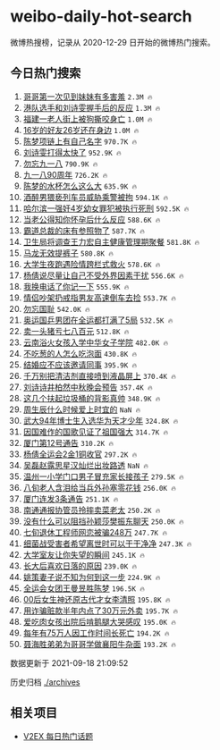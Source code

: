 # weibo-daily-hot-search

微博热搜榜，记录从 2020-12-29 日开始的微博热门搜索。

## 今日热门搜索

<!-- BEGIN -->

1. [哥哥第一次见到妹妹有多害羞](https://s.weibo.com/weibo?q=%23%E5%93%A5%E5%93%A5%E7%AC%AC%E4%B8%80%E6%AC%A1%E8%A7%81%E5%88%B0%E5%A6%B9%E5%A6%B9%E6%9C%89%E5%A4%9A%E5%AE%B3%E7%BE%9E%23&Refer=top) `2.3M 🔥`
1. [港队选手和刘诗雯握手后的反应](https://s.weibo.com/weibo?q=%23%E6%B8%AF%E9%98%9F%E9%80%89%E6%89%8B%E5%92%8C%E5%88%98%E8%AF%97%E9%9B%AF%E6%8F%A1%E6%89%8B%E5%90%8E%E7%9A%84%E5%8F%8D%E5%BA%94%23&Refer=top) `1.3M 🔥`
1. [福建一老人街上被狗撕咬身亡](https://s.weibo.com/weibo?q=%23%E7%A6%8F%E5%BB%BA%E4%B8%80%E8%80%81%E4%BA%BA%E8%A1%97%E4%B8%8A%E8%A2%AB%E7%8B%97%E6%92%95%E5%92%AC%E8%BA%AB%E4%BA%A1%23&Refer=top) `1.0M 🔥`
1. [16岁的好友26岁还在身边](https://s.weibo.com/weibo?q=%2316%E5%B2%81%E7%9A%84%E5%A5%BD%E5%8F%8B26%E5%B2%81%E8%BF%98%E5%9C%A8%E8%BA%AB%E8%BE%B9%23&Refer=top) `1.0M 🔥`
1. [陈梦项链上有自己名字](https://s.weibo.com/weibo?q=%23%E9%99%88%E6%A2%A6%E9%A1%B9%E9%93%BE%E4%B8%8A%E6%9C%89%E8%87%AA%E5%B7%B1%E5%90%8D%E5%AD%97%23&Refer=top) `970.7K 🔥`
1. [刘诗雯打得太快了](https://s.weibo.com/weibo?q=%23%E5%88%98%E8%AF%97%E9%9B%AF%E6%89%93%E5%BE%97%E5%A4%AA%E5%BF%AB%E4%BA%86%23&Refer=top) `952.9K 🔥`
1. [勿忘九一八](https://s.weibo.com/weibo?q=%23%E5%8B%BF%E5%BF%98%E4%B9%9D%E4%B8%80%E5%85%AB%23&Refer=top) `790.9K 🔥`
1. [九一八90周年](https://s.weibo.com/weibo?q=%23%E4%B9%9D%E4%B8%80%E5%85%AB90%E5%91%A8%E5%B9%B4%23&Refer=top) `726.2K 🔥`
1. [陈梦的水杯怎么这么大](https://s.weibo.com/weibo?q=%23%E9%99%88%E6%A2%A6%E7%9A%84%E6%B0%B4%E6%9D%AF%E6%80%8E%E4%B9%88%E8%BF%99%E4%B9%88%E5%A4%A7%23&Refer=top) `635.9K 🔥`
1. [酒醉男猥亵列车员威胁乘警被拘](https://s.weibo.com/weibo?q=%23%E9%85%92%E9%86%89%E7%94%B7%E7%8C%A5%E4%BA%B5%E5%88%97%E8%BD%A6%E5%91%98%E5%A8%81%E8%83%81%E4%B9%98%E8%AD%A6%E8%A2%AB%E6%8B%98%23&Refer=top) `594.1K 🔥`
1. [哈尔滨一强奸4岁幼女罪犯被执行死刑](https://s.weibo.com/weibo?q=%23%E5%93%88%E5%B0%94%E6%BB%A8%E4%B8%80%E5%BC%BA%E5%A5%B84%E5%B2%81%E5%B9%BC%E5%A5%B3%E7%BD%AA%E7%8A%AF%E8%A2%AB%E6%89%A7%E8%A1%8C%E6%AD%BB%E5%88%91%23&Refer=top) `592.5K 🔥`
1. [当老公得知你怀孕后什么反应](https://s.weibo.com/weibo?q=%23%E5%BD%93%E8%80%81%E5%85%AC%E5%BE%97%E7%9F%A5%E4%BD%A0%E6%80%80%E5%AD%95%E5%90%8E%E4%BB%80%E4%B9%88%E5%8F%8D%E5%BA%94%23&Refer=top) `588.6K 🔥`
1. [霸道总裁的床有参照物了](https://s.weibo.com/weibo?q=%23%E9%9C%B8%E9%81%93%E6%80%BB%E8%A3%81%E7%9A%84%E5%BA%8A%E6%9C%89%E5%8F%82%E7%85%A7%E7%89%A9%E4%BA%86%23&Refer=top) `587.7K 🔥`
1. [卫生局将调查王力宏自主健康管理期聚餐](https://s.weibo.com/weibo?q=%23%E5%8D%AB%E7%94%9F%E5%B1%80%E5%B0%86%E8%B0%83%E6%9F%A5%E7%8E%8B%E5%8A%9B%E5%AE%8F%E8%87%AA%E4%B8%BB%E5%81%A5%E5%BA%B7%E7%AE%A1%E7%90%86%E6%9C%9F%E8%81%9A%E9%A4%90%23&Refer=top) `581.8K 🔥`
1. [马龙无效提裤子](https://s.weibo.com/weibo?q=%23%E9%A9%AC%E9%BE%99%E6%97%A0%E6%95%88%E6%8F%90%E8%A3%A4%E5%AD%90%23&Refer=top) `580.8K 🔥`
1. [大学生夜跑遇险情跨栏式救火](https://s.weibo.com/weibo?q=%23%E5%A4%A7%E5%AD%A6%E7%94%9F%E5%A4%9C%E8%B7%91%E9%81%87%E9%99%A9%E6%83%85%E8%B7%A8%E6%A0%8F%E5%BC%8F%E6%95%91%E7%81%AB%23&Refer=top) `578.6K 🔥`
1. [杨倩说尽量让自己不受外界因素干扰](https://s.weibo.com/weibo?q=%23%E6%9D%A8%E5%80%A9%E8%AF%B4%E5%B0%BD%E9%87%8F%E8%AE%A9%E8%87%AA%E5%B7%B1%E4%B8%8D%E5%8F%97%E5%A4%96%E7%95%8C%E5%9B%A0%E7%B4%A0%E5%B9%B2%E6%89%B0%23&Refer=top) `556.6K 🔥`
1. [我换电话了你记一下](https://s.weibo.com/weibo?q=%23%E6%88%91%E6%8D%A2%E7%94%B5%E8%AF%9D%E4%BA%86%E4%BD%A0%E8%AE%B0%E4%B8%80%E4%B8%8B%23&Refer=top) `555.9K 🔥`
1. [情侣吵架扔戒指男友高速倒车去捡](https://s.weibo.com/weibo?q=%23%E6%83%85%E4%BE%A3%E5%90%B5%E6%9E%B6%E6%89%94%E6%88%92%E6%8C%87%E7%94%B7%E5%8F%8B%E9%AB%98%E9%80%9F%E5%80%92%E8%BD%A6%E5%8E%BB%E6%8D%A1%23&Refer=top) `553.7K 🔥`
1. [勿忘国耻](https://s.weibo.com/weibo?q=%23%E5%8B%BF%E5%BF%98%E5%9B%BD%E8%80%BB%23&Refer=top) `542.0K 🔥`
1. [奥运国乒男团在全运都打满了5局](https://s.weibo.com/weibo?q=%23%E5%A5%A5%E8%BF%90%E5%9B%BD%E4%B9%92%E7%94%B7%E5%9B%A2%E5%9C%A8%E5%85%A8%E8%BF%90%E9%83%BD%E6%89%93%E6%BB%A1%E4%BA%865%E5%B1%80%23&Refer=top) `532.5K 🔥`
1. [卖一头猪亏七八百元](https://s.weibo.com/weibo?q=%23%E5%8D%96%E4%B8%80%E5%A4%B4%E7%8C%AA%E4%BA%8F%E4%B8%83%E5%85%AB%E7%99%BE%E5%85%83%23&Refer=top) `512.8K 🔥`
1. [云南浴火女孩入学中华女子学院](https://s.weibo.com/weibo?q=%23%E4%BA%91%E5%8D%97%E6%B5%B4%E7%81%AB%E5%A5%B3%E5%AD%A9%E5%85%A5%E5%AD%A6%E4%B8%AD%E5%8D%8E%E5%A5%B3%E5%AD%90%E5%AD%A6%E9%99%A2%23&Refer=top) `482.0K 🔥`
1. [不吃葱的人怎么吃泡面](https://s.weibo.com/weibo?q=%23%E4%B8%8D%E5%90%83%E8%91%B1%E7%9A%84%E4%BA%BA%E6%80%8E%E4%B9%88%E5%90%83%E6%B3%A1%E9%9D%A2%23&Refer=top) `430.8K 🔥`
1. [结婚应不应该邀请同事](https://s.weibo.com/weibo?q=%23%E7%BB%93%E5%A9%9A%E5%BA%94%E4%B8%8D%E5%BA%94%E8%AF%A5%E9%82%80%E8%AF%B7%E5%90%8C%E4%BA%8B%23&Refer=top) `395.9K 🔥`
1. [千万别把清洁剂直接喷到液晶屏上](https://s.weibo.com/weibo?q=%23%E5%8D%83%E4%B8%87%E5%88%AB%E6%8A%8A%E6%B8%85%E6%B4%81%E5%89%82%E7%9B%B4%E6%8E%A5%E5%96%B7%E5%88%B0%E6%B6%B2%E6%99%B6%E5%B1%8F%E4%B8%8A%23&Refer=top) `370.4K 🔥`
1. [刘诗诗井柏然中秋晚会预告](https://s.weibo.com/weibo?q=%23%E5%88%98%E8%AF%97%E8%AF%97%E4%BA%95%E6%9F%8F%E7%84%B6%E4%B8%AD%E7%A7%8B%E6%99%9A%E4%BC%9A%E9%A2%84%E5%91%8A%23&Refer=top) `357.4K 🔥`
1. [这几个扶起垃圾桶的背影真帅](https://s.weibo.com/weibo?q=%23%E8%BF%99%E5%87%A0%E4%B8%AA%E6%89%B6%E8%B5%B7%E5%9E%83%E5%9C%BE%E6%A1%B6%E7%9A%84%E8%83%8C%E5%BD%B1%E7%9C%9F%E5%B8%85%23&Refer=top) `348.9K 🔥`
1. [周生辰什么时候爱上时宜的](https://s.weibo.com/weibo?q=%23%E5%91%A8%E7%94%9F%E8%BE%B0%E4%BB%80%E4%B9%88%E6%97%B6%E5%80%99%E7%88%B1%E4%B8%8A%E6%97%B6%E5%AE%9C%E7%9A%84%23&Refer=top) `NaN 🔥`
1. [武大94年博士生入选华为天才少年](https://s.weibo.com/weibo?q=%23%E6%AD%A6%E5%A4%A794%E5%B9%B4%E5%8D%9A%E5%A3%AB%E7%94%9F%E5%85%A5%E9%80%89%E5%8D%8E%E4%B8%BA%E5%A4%A9%E6%89%8D%E5%B0%91%E5%B9%B4%23&Refer=top) `324.8K 🔥`
1. [因国难作的国歌见证了祖国强大](https://s.weibo.com/weibo?q=%23%E5%9B%A0%E5%9B%BD%E9%9A%BE%E4%BD%9C%E7%9A%84%E5%9B%BD%E6%AD%8C%E8%A7%81%E8%AF%81%E4%BA%86%E7%A5%96%E5%9B%BD%E5%BC%BA%E5%A4%A7%23&Refer=top) `314.7K 🔥`
1. [厦门第12号通告](https://s.weibo.com/weibo?q=%E5%8E%A6%E9%97%A8%E7%AC%AC12%E5%8F%B7%E9%80%9A%E5%91%8A&Refer=top) `310.2K 🔥`
1. [杨倩全运会2金1铜收官](https://s.weibo.com/weibo?q=%23%E6%9D%A8%E5%80%A9%E5%85%A8%E8%BF%90%E4%BC%9A2%E9%87%911%E9%93%9C%E6%94%B6%E5%AE%98%23&Refer=top) `297.2K 🔥`
1. [吴磊赵露思星汉灿烂出妆路透](https://s.weibo.com/weibo?q=%23%E5%90%B4%E7%A3%8A%E8%B5%B5%E9%9C%B2%E6%80%9D%E6%98%9F%E6%B1%89%E7%81%BF%E7%83%82%E5%87%BA%E5%A6%86%E8%B7%AF%E9%80%8F%23&Refer=top) `NaN 🔥`
1. [温州一小学门口男子冒充家长接孩子](https://s.weibo.com/weibo?q=%23%E6%B8%A9%E5%B7%9E%E4%B8%80%E5%B0%8F%E5%AD%A6%E9%97%A8%E5%8F%A3%E7%94%B7%E5%AD%90%E5%86%92%E5%85%85%E5%AE%B6%E9%95%BF%E6%8E%A5%E5%AD%A9%E5%AD%90%23&Refer=top) `279.5K 🔥`
1. [八旬老人含泪给当兵外孙塞零花钱](https://s.weibo.com/weibo?q=%23%E5%85%AB%E6%97%AC%E8%80%81%E4%BA%BA%E5%90%AB%E6%B3%AA%E7%BB%99%E5%BD%93%E5%85%B5%E5%A4%96%E5%AD%99%E5%A1%9E%E9%9B%B6%E8%8A%B1%E9%92%B1%23&Refer=top) `256.0K 🔥`
1. [厦门连发3条通告](https://s.weibo.com/weibo?q=%23%E5%8E%A6%E9%97%A8%E8%BF%9E%E5%8F%913%E6%9D%A1%E9%80%9A%E5%91%8A%23&Refer=top) `251.1K 🔥`
1. [南通通报协管员拎摔卖菜老太](https://s.weibo.com/weibo?q=%23%E5%8D%97%E9%80%9A%E9%80%9A%E6%8A%A5%E5%8D%8F%E7%AE%A1%E5%91%98%E6%8B%8E%E6%91%94%E5%8D%96%E8%8F%9C%E8%80%81%E5%A4%AA%23&Refer=top) `250.2K 🔥`
1. [没有什么可以阻挡孙颖莎樊振东聊天](https://s.weibo.com/weibo?q=%23%E6%B2%A1%E6%9C%89%E4%BB%80%E4%B9%88%E5%8F%AF%E4%BB%A5%E9%98%BB%E6%8C%A1%E5%AD%99%E9%A2%96%E8%8E%8E%E6%A8%8A%E6%8C%AF%E4%B8%9C%E8%81%8A%E5%A4%A9%23&Refer=top) `250.0K 🔥`
1. [七旬退休工程师网恋被骗248万](https://s.weibo.com/weibo?q=%23%E4%B8%83%E6%97%AC%E9%80%80%E4%BC%91%E5%B7%A5%E7%A8%8B%E5%B8%88%E7%BD%91%E6%81%8B%E8%A2%AB%E9%AA%97248%E4%B8%87%23&Refer=top) `247.7K 🔥`
1. [细菌战受害者希望离世时可以干干净净](https://s.weibo.com/weibo?q=%23%E7%BB%86%E8%8F%8C%E6%88%98%E5%8F%97%E5%AE%B3%E8%80%85%E5%B8%8C%E6%9C%9B%E7%A6%BB%E4%B8%96%E6%97%B6%E5%8F%AF%E4%BB%A5%E5%B9%B2%E5%B9%B2%E5%87%80%E5%87%80%23&Refer=top) `247.3K 🔥`
1. [大学室友让你失望的瞬间](https://s.weibo.com/weibo?q=%23%E5%A4%A7%E5%AD%A6%E5%AE%A4%E5%8F%8B%E8%AE%A9%E4%BD%A0%E5%A4%B1%E6%9C%9B%E7%9A%84%E7%9E%AC%E9%97%B4%23&Refer=top) `245.1K 🔥`
1. [长大后喜欢日落的原因](https://s.weibo.com/weibo?q=%23%E9%95%BF%E5%A4%A7%E5%90%8E%E5%96%9C%E6%AC%A2%E6%97%A5%E8%90%BD%E7%9A%84%E5%8E%9F%E5%9B%A0%23&Refer=top) `239.0K 🔥`
1. [姚策妻子说不知为何到这一步](https://s.weibo.com/weibo?q=%23%E5%A7%9A%E7%AD%96%E5%A6%BB%E5%AD%90%E8%AF%B4%E4%B8%8D%E7%9F%A5%E4%B8%BA%E4%BD%95%E5%88%B0%E8%BF%99%E4%B8%80%E6%AD%A5%23&Refer=top) `224.9K 🔥`
1. [全运会女团王曼昱胜陈梦](https://s.weibo.com/weibo?q=%23%E5%85%A8%E8%BF%90%E4%BC%9A%E5%A5%B3%E5%9B%A2%E7%8E%8B%E6%9B%BC%E6%98%B1%E8%83%9C%E9%99%88%E6%A2%A6%23&Refer=top) `196.5K 🔥`
1. [00后女生神还原古代才女李清照](https://s.weibo.com/weibo?q=%2300%E5%90%8E%E5%A5%B3%E7%94%9F%E7%A5%9E%E8%BF%98%E5%8E%9F%E5%8F%A4%E4%BB%A3%E6%89%8D%E5%A5%B3%E6%9D%8E%E6%B8%85%E7%85%A7%23&Refer=top) `195.8K 🔥`
1. [用诈骗赃款半年内点了30万元外卖](https://s.weibo.com/weibo?q=%23%E7%94%A8%E8%AF%88%E9%AA%97%E8%B5%83%E6%AC%BE%E5%8D%8A%E5%B9%B4%E5%86%85%E7%82%B9%E4%BA%8630%E4%B8%87%E5%85%83%E5%A4%96%E5%8D%96%23&Refer=top) `195.7K 🔥`
1. [爱吃肉女孩出院后啃鹅腿大哭感叹](https://s.weibo.com/weibo?q=%23%E7%88%B1%E5%90%83%E8%82%89%E5%A5%B3%E5%AD%A9%E5%87%BA%E9%99%A2%E5%90%8E%E5%95%83%E9%B9%85%E8%85%BF%E5%A4%A7%E5%93%AD%E6%84%9F%E5%8F%B9%23&Refer=top) `195.0K 🔥`
1. [每年有75万人因工作时间长死亡](https://s.weibo.com/weibo?q=%23%E6%AF%8F%E5%B9%B4%E6%9C%8975%E4%B8%87%E4%BA%BA%E5%9B%A0%E5%B7%A5%E4%BD%9C%E6%97%B6%E9%97%B4%E9%95%BF%E6%AD%BB%E4%BA%A1%23&Refer=top) `194.2K 🔥`
1. [聂海胜弟弟为哥哥学做襄阳牛杂面](https://s.weibo.com/weibo?q=%23%E8%81%82%E6%B5%B7%E8%83%9C%E5%BC%9F%E5%BC%9F%E4%B8%BA%E5%93%A5%E5%93%A5%E5%AD%A6%E5%81%9A%E8%A5%84%E9%98%B3%E7%89%9B%E6%9D%82%E9%9D%A2%23&Refer=top) `193.2K 🔥`

数据更新于 2021-09-18 21:09:52

<!-- END -->

历史归档 [./archives](./archives)

## 相关项目

- [V2EX 每日热门话题](https://github.com/boojack/v2ex-daily-hot-topic)
